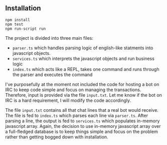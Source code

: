 ## Installation

```
npm install
npm test
npm run-script run
```

The project is divided into three main files:

* `parser.ts` which handles parsing logic of english-like statments into javascript
objects.
* `services.ts` which interprets the javascript objects and run business logic
* `index.ts` which acts like a REPL, takes one command and runs through the parser
and executes the command

I've purposefully at the moment not included the code for hosting a bot on IRC to
keep code simple and focus on managing the transactions. Therefore, input is provided
via the file `input.txt`. Let me know if the bot on IRC is a hard requirement, I will
modify the code accordingly.

The file `input.txt` contains all that chat lines that a real bot would receive. The
file is fed to `index.ts` which parses each line via `parser.ts`. After parsing a line,
the output is fed to `services.ts` which populates in-memory javascript array. Again,
the decision to use in-memory javascript array over a full-fledged database is to keep
things simple and focus on the problem rather than getting bogged down with installation.

